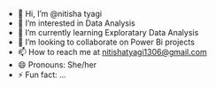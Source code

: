 - 👋 Hi, I’m @nitisha tyagi
- 👀 I’m interested in Data Analysis
- 🌱 I’m currently learning Exploratary Data Analysis
- 💞️ I’m looking to collaborate on Power Bi projects
- 📫 How to reach me at nitishatyagi1306@gmail.com
- 😄 Pronouns: She/her
- ⚡ Fun fact: ...

<!---
nitishatyagi13/nitishatyagi13 is a ✨ special ✨ repository because its `README.md` (this file) appears on your GitHub profile.
You can click the Preview link to take a look at your changes.
--->
